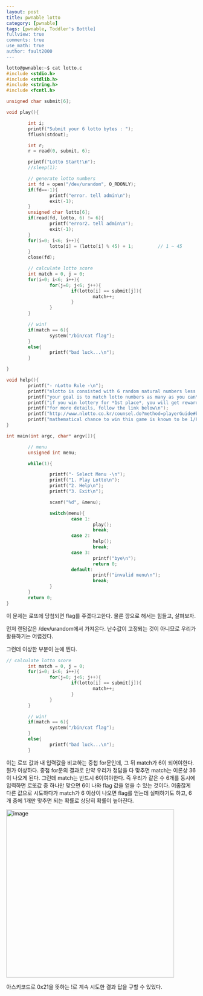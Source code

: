 ```yaml
---
layout: post
title: pwnable lotto
category: [pwnable]
tags: [pwnable, Toddler's Bottle]
fullview: true
comments: true
use_math: true
author: fault2000
---
```


```c
lotto@pwnable:~$ cat lotto.c
#include <stdio.h>
#include <stdlib.h>
#include <string.h>
#include <fcntl.h>

unsigned char submit[6];

void play(){

        int i;
        printf("Submit your 6 lotto bytes : ");
        fflush(stdout);

        int r;
        r = read(0, submit, 6);

        printf("Lotto Start!\n");
        //sleep(1);

        // generate lotto numbers
        int fd = open("/dev/urandom", O_RDONLY);
        if(fd==-1){
                printf("error. tell admin\n");
                exit(-1);
        }
        unsigned char lotto[6];
        if(read(fd, lotto, 6) != 6){
                printf("error2. tell admin\n");
                exit(-1);
        }
        for(i=0; i<6; i++){
                lotto[i] = (lotto[i] % 45) + 1;         // 1 ~ 45
        }
        close(fd);

        // calculate lotto score
        int match = 0, j = 0;
        for(i=0; i<6; i++){
                for(j=0; j<6; j++){
                        if(lotto[i] == submit[j]){
                                match++;
                        }
                }
        }

        // win!
        if(match == 6){
                system("/bin/cat flag");
        }
        else{
                printf("bad luck...\n");
        }

}

void help(){
        printf("- nLotto Rule -\n");
        printf("nlotto is consisted with 6 random natural numbers less than 46\n");
        printf("your goal is to match lotto numbers as many as you can\n");
        printf("if you win lottery for *1st place*, you will get reward\n");
        printf("for more details, follow the link below\n");
        printf("http://www.nlotto.co.kr/counsel.do?method=playerGuide#buying_guide01\n\n");
        printf("mathematical chance to win this game is known to be 1/8145060.\n");
}

int main(int argc, char* argv[]){

        // menu
        unsigned int menu;

        while(1){

                printf("- Select Menu -\n");
                printf("1. Play Lotto\n");
                printf("2. Help\n");
                printf("3. Exit\n");

                scanf("%d", &menu);

                switch(menu){
                        case 1:
                                play();
                                break;
                        case 2:
                                help();
                                break;
                        case 3:
                                printf("bye\n");
                                return 0;
                        default:
                                printf("invalid menu\n");
                                break;
                }
        }
        return 0;
}
```

이 문제는 로또에 당첨되면 flag를 주겠다고한다. 물론 깡으로 해서는 힘들고, 살펴보자.  

먼저 랜덤값은 /dev/urandom에서 가져온다. 난수값이 고정되는 것이 아니므로 우리가 활용하기는 어렵겠다.  

그런데 이상한 부분이 눈에 띈다.  

```c
// calculate lotto score
        int match = 0, j = 0;
        for(i=0; i<6; i++){
                for(j=0; j<6; j++){
                        if(lotto[i] == submit[j]){
                                match++;
                        }
                }
        }

        // win!
        if(match == 6){
                system("/bin/cat flag");
        }
        else{
                printf("bad luck...\n");
        }
```

이는 로또 값과 내 입력값을 비교하는 중첩 for문인데, 그 뒤 match가 6이 되어야한다. 뭔가 이상하다. 중첩 for문의 결과로 만약 우리가 정답을 다 맞추면 match는 이론상 36이 나오게 된다. 그런데 match는 반드시 6이여야한다. 즉 우리가 같은 수 6개를 동시에 입력하면 로또값 중 하나만 맞으면 6이 나와 flag 값을 얻을 수 있는 것이다. 어줍잖게 다른 값으로 시도하다가 match가 6 이상이 나오면 flag를 얻는데 실패하기도 하고, 6개 중에 1개만 맞추면 되는 확률로 상당히 확률이 높아진다.  

<img width="444" alt="image" src="https://user-images.githubusercontent.com/73513005/195368828-16d211a2-3a55-49e7-99b8-14e899ddf901.png">

아스키코드로 0x21을 뜻하는 !로 계속 시도한 결과 답을 구할 수 있었다.